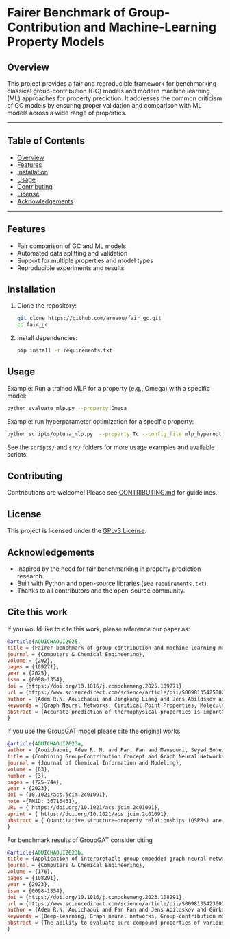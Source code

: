 # Fairer Benchmark of Group-Contribution and Machine-Learning Property Models

## Overview

This project provides a fair and reproducible framework for benchmarking classical group-contribution (GC) models and modern machine learning (ML) approaches for property prediction. It addresses the common criticism of GC models by ensuring proper validation and comparison with ML models across a wide range of properties.

---

## Table of Contents
- [Overview](#overview)
- [Features](#features)
- [Installation](#installation)
- [Usage](#usage)
- [Contributing](#contributing)
- [License](#license)
- [Acknowledgements](#acknowledgements)

---

## Features
- Fair comparison of GC and ML models
- Automated data splitting and validation
- Support for multiple properties and model types
- Reproducible experiments and results

## Installation

1. Clone the repository:
   ```bash
   git clone https://github.com/arnaou/fair_gc.git
   cd fair_gc
   ```
2. Install dependencies:
   ```bash
   pip install -r requirements.txt
   ```

## Usage

Example: Run a trained MLP for a property (e.g., Omega) with a specific model:
```bash
python evaluate_mlp.py --property Omega
```

Example: run hyperparameter optimization for a specific property:
```bash
python scripts/optuna_mlp.py  --property Tc --config_file mlp_hyperopt_config.yaml --model mlp --n_trials 27 --path_2_data data/ --path_2_result results/ --path_2_model models/ --seed 42 --n_jobs 3 --split_type fair_min
```  

See the `scripts/` and `src/` folders for more usage examples and available scripts.

## Contributing

Contributions are welcome! Please see [CONTRIBUTING.md](docs/CONTRIBUTING.md) for guidelines.

## License

This project is licensed under the [GPLv3 License](LICENSE).

## Acknowledgements
- Inspired by the need for fair benchmarking in property prediction research.
- Built with Python and open-source libraries (see `requirements.txt`).
- Thanks to all contributors and the open-source community.

## Cite this work
If you would like to cite this work, please reference our paper as:

```bibtex
@article{AOUICHAOUI2025,
title = {Fairer benchmark of group contribution and machine learning models for property prediction: A new data splitting strategy},
journal = {Computers & Chemical Engineering},
volume = {202},
pages = {109271},
year = {2025},
issn = {0098-1354},
doi = {https://doi.org/10.1016/j.compchemeng.2025.109271},
url = {https://www.sciencedirect.com/science/article/pii/S009813542500273X},
author = {Adem R.N. Aouichaoui and Jingkang Liang and Jens Abildskov and Gürkan Sin},
keywords = {Graph Neural Networks, Ciritical Point Properties, Molecular Properties, Group Contribution, Machine Learning, Uncertainty Estimation},
abstract = {Accurate prediction of thermophysical properties is important in chemical engineering, where group-contribution models (GCM) have been used extensively. The norm when developing GCMs is to use all available data for parameter estimation, preventing a fair comparison with machine learning (ML) methods that require separate training, validation, and testing data. In this study, we first highlight the detrimental effect of missing groups resulting from using conventional split methods (random and cluster-based) in the development of GCM and ML models using groups as features. This was illustrated by developing property models for the critical point properties (critical temperature, critical pressure and critical volume) as well as the acentric factor. To alleviate this, we propose a novel hybrid splitting algorithm that first ensures that all available groups are represented using the smallest subset of compounds possible and then supplements the subset with molecules based on the Butina clustering of the remaining compounds. The methods show performance close to the "optimal" possible result produced from using all data for the model calibration, and provide a more fair basis for comparing GCM with ML-based methods. We further benchmark the GCM with seven ML techniques (random forest, decision tree, gradient boosting, extreme gradient boosting, Gaussian processes and support vector machines as well as deep neural networks) using groups as features and three graph neural network models (attentiveFP, MEGNet and GroupGAT). The results show that GroupGAT consistently outperforms other methods on the external test dataset, achieving lower errors than both traditional and ML-enhanced GC methods.}
}
```
If you use the GroupGAT model please cite the original works
```bibtex
@article{AOUICHAOUI2023a,
author = {Aouichaoui, Adem R. N. and Fan, Fan and Mansouri, Seyed Soheil and Abildskov, Jens and Sin, G{\"u}rkan},
title = {Combining Group-Contribution Concept and Graph Neural Networks Toward Interpretable Molecular Property Models},
journal = {Journal of Chemical Information and Modeling},
volume = {63},
number = {3},
pages = {725-744},
year = {2023},
doi = {10.1021/acs.jcim.2c01091},
note ={PMID: 36716461},
URL = { https://doi.org/10.1021/acs.jcim.2c01091},
eprint = { https://doi.org/10.1021/acs.jcim.2c01091},
abstract = { Quantitative structure–property relationships (QSPRs) are important tools to facilitate and accelerate the discovery of compounds with desired properties. While many QSPRs have been developed, they are associated with various shortcomings such as a lack of generalizability and modest accuracy. Albeit various machine-learning and deep-learning techniques have been integrated into such models, another shortcoming has emerged in the form of a lack of transparency and interpretability of such models. In this work, two interpretable graph neural network (GNN) models (attentive group-contribution (AGC) and group-contribution-based graph attention (GroupGAT)) are developed by integrating fundamentals using the concept of group contributions (GC). The interpretability consists of highlighting the substructure with the highest attention weights in the latent representation of the molecules using the attention mechanism. The proposed models showcased better performance compared to classical group-contribution models, as well as against various other GNN models describing the aqueous solubility, melting point, and enthalpies of formation, combustion, and fusion of organic compounds. The insights provided are consistent with insights obtained from the semiempirical GC models confirming that the proposed framework allows highlighting the important substructures of the molecules for a specific property. }
}
```
For benchmark results of GroupGAT consider citing
```bibtex
@article{AOUICHAOUI2023b,
title = {Application of interpretable group-embedded graph neural networks for pure compound properties},
journal = {Computers & Chemical Engineering},
volume = {176},
pages = {108291},
year = {2023},
issn = {0098-1354},
doi = {https://doi.org/10.1016/j.compchemeng.2023.108291},
url = {https://www.sciencedirect.com/science/article/pii/S0098135423001618},
author = {Adem R.N. Aouichaoui and Fan Fan and Jens Abildskov and Gürkan Sin},
keywords = {Deep-learning, Graph neural networks, Group-contribution models, Thermophysical properties, Interpretability, Pure compound properties},
abstract = {The ability to evaluate pure compound properties of various molecular species is an important prerequisite for process simulation in general and in particular for computer-aided molecular design (CAMD). Current techniques rely on group-contribution (GC) methods, which suffer from many drawbacks mainly the absence of contributions for specific groups. To overcome this challenge, in this work, we extended the range of interpretable graph neural network (GNN) models for describing a wide range of pure component properties. The new model library contains 30 different properties ranging from thermophysical, safety-related, and environmental properties. All of these have been modeled with a suitable level of accuracy for compound screening purposes compared to current GC models used within CAMD applications. Moreover, the developed models have been subjected to a series of sanity checks using logical and thermodynamic constraints. Results show the importance of evaluating the model across a range of properties to establish their thermodynamic consistency.}
}
```
